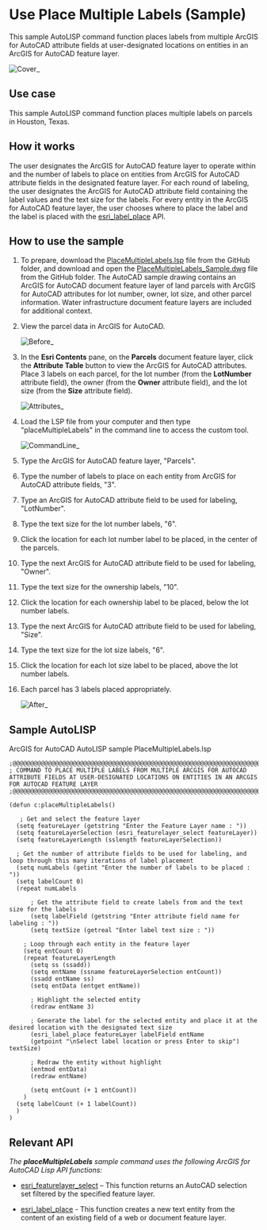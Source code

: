 # Use Place Multiple Labels (Sample)
This sample AutoLISP command function places labels from multiple ArcGIS for AutoCAD attribute fields at user-designated locations on entities in an ArcGIS for AutoCAD feature layer. 

![Cover_](https://media.devtopia.esri.com/user/7561/files/07992897-ed9c-46ef-b3e9-d40e129ea494)

## Use case
This sample AutoLISP command function places multiple labels on parcels in Houston, Texas.

## How it works
The user designates the ArcGIS for AutoCAD feature layer to operate within and the number of labels to place on entities from ArcGIS for AutoCAD attribute fields in the designated feature layer. For each round of labeling, the user designates the ArcGIS for AutoCAD attribute field containing the label values and the text size for the labels. For every entity in the ArcGIS for AutoCAD feature layer, the user chooses where to place the label and the label is placed with the [esri_label_place](https://doc.arcgis.com/en/arcgis-for-autocad/latest/commands-api/esri-label-place.htm) API. 

## How to use the sample
1. To prepare, download the [PlaceMultipleLabels.lsp](https://devtopia.esri.com/emil9669/AFA-Samples/blob/main/SampleCodeAndDemos/PlaceMultipleLabels/PlaceMultipleLabels.lsp) file from the GitHub folder, and download and open the [PlaceMultipleLabels_Sample.dwg](https://devtopia.esri.com/emil9669/AFA-Samples/blob/main/SampleCodeAndDemos/PlaceMultipleLabels/PlaceMultipleLabels_Sample.dwg) file from the GitHub folder. The AutoCAD sample drawing contains an ArcGIS for AutoCAD document feature layer of land parcels with ArcGIS for AutoCAD attributes for lot number, owner, lot size, and other parcel information. Water infrastructure document feature layers are included for additional context.
2. View the parcel data in ArcGIS for AutoCAD.

      ![Before_](https://media.devtopia.esri.com/user/7561/files/4a8c784e-d7f6-4913-ab5a-079a61d50955)

3. In the **Esri Contents** pane, on the **Parcels** document feature layer, click the **Attribute Table** button to view the ArcGIS for AutoCAD attributes. Place 3 labels on each parcel, for the lot number (from the **LotNumber** attribute field), the owner (from the **Owner** attribute field), and the lot size (from the **Size** attribute field).

      ![Attributes_](https://media.devtopia.esri.com/user/7561/files/a9e91587-7afa-46bf-8a12-f3461e19d589)

4. Load the LSP file from your computer and then type "placeMultipleLabels" in the command line to access the custom tool.

      ![CommandLine_](https://media.devtopia.esri.com/user/7561/files/9d0aae11-029d-4daf-9094-b400f7dae359)
      
5. Type the ArcGIS for AutoCAD feature layer, "Parcels".
6. Type the number of labels to place on each entity from ArcGIS for AutoCAD attribute fields, "3". 
7. Type an ArcGIS for AutoCAD attribute field to be used for labeling, "LotNumber".
8. Type the text size for the lot number labels, "6".
9. Click the location for each lot number label to be placed, in the center of the parcels.
10. Type the next ArcGIS for AutoCAD attribute field to be used for labeling, "Owner".
11. Type the text size for the ownership labels, "10".
12. Click the location for each ownership label to be placed, below the lot number labels.
13. Type the next ArcGIS for AutoCAD attribute field to be used for labeling, "Size".
14. Type the text size for the lot size labels, "6".
15. Click the location for each lot size label to be placed, above the lot number labels.
16. Each parcel has 3 labels placed appropriately. 
            
      ![After_](https://media.devtopia.esri.com/user/7561/files/1a664400-3a64-42a2-94f0-cad6d9304601)

## Sample AutoLISP
ArcGIS for AutoCAD AutoLISP sample PlaceMultipleLabels.lsp
```LISP
;@@@@@@@@@@@@@@@@@@@@@@@@@@@@@@@@@@@@@@@@@@@@@@@@@@@@@@@@@@@@@@@@@@@@@@@@@@@@@@@@@@@@@@@@@@@@@@@@@@@@
; COMMAND TO PLACE MULTIPLE LABELS FROM MULTIPLE ARCGIS FOR AUTOCAD ATTRIBUTE FIELDS AT USER-DESIGNATED LOCATIONS ON ENTITIES IN AN ARCGIS FOR AUTOCAD FEATURE LAYER
;@@@@@@@@@@@@@@@@@@@@@@@@@@@@@@@@@@@@@@@@@@@@@@@@@@@@@@@@@@@@@@@@@@@@@@@@@@@@@@@@@@@@@@@@@@@@@@@@@@@@

(defun c:placeMultipleLabels()
   
   ; Get and select the feature layer
  (setq featureLayer (getstring "Enter the Feature Layer name : "))
  (setq featureLayerSelection (esri_featurelayer_select featureLayer))
  (setq featureLayerLength (sslength featureLayerSelection))
  
  ; Get the number of attribute fields to be used for labeling, and loop through this many iterations of label placement
  (setq numLabels (getint "Enter the number of labels to be placed : "))
  (setq labelCount 0)
  (repeat numLabels
    
      ; Get the attribute field to create labels from and the text size for the labels
      (setq labelField (getstring "Enter attribute field name for labeling : ")) 
      (setq textSize (getreal "Enter label text size : "))
    
    ; Loop through each entity in the feature layer 
    (setq entCount 0)
    (repeat featureLayerLength 
      (setq ss (ssadd))
      (setq entName (ssname featureLayerSelection entCount))
      (ssadd entName ss)
      (setq entData (entget entName))

      ; Highlight the selected entity
      (redraw entName 3)

      ; Generate the label for the selected entity and place it at the desired location with the designated text size
      (esri_label_place featureLayer labelField entName 
      (getpoint "\nSelect label location or press Enter to skip") textSize)
      
      ; Redraw the entity without highlight
      (entmod entData)
      (redraw entName)
      
      (setq entCount (+ 1 entCount))
    )
  (setq labelCount (+ 1 labelCount))
  )
)
```

## Relevant API
_The **placeMultipleLabels** sample command uses the following ArcGIS for AutoCAD Lisp API functions:_

- [esri_featurelayer_select](https://doc.arcgis.com/en/arcgis-for-autocad/latest/commands-api/esri-featurelayer-select.htm) – This function returns an AutoCAD selection set filtered by the specified feature layer.

- [esri_label_place](https://doc.arcgis.com/en/arcgis-for-autocad/latest/commands-api/esri-label-place.htm) - This function creates a new text entity from the content of an existing field of a web or document feature layer.
